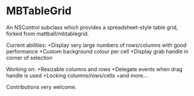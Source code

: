 MBTableGrid
===========

An NSControl subclass which provides a spreadsheet-style table grid, forked from mattball/mbtablegrid.

Current abilities:
+Display very large numbers of rows/columns with good performance
+Custom background colour per cell
+Display grab handle in corner of selection


Working on:
+Resizable columns and rows
+Delegate events when drag handle is used
+Locking columns/rows/cells
+and more...

Contributions very welcome.